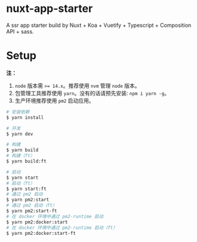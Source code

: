 # nuxt-app-starter
A ssr app starter build by Nuxt + Koa + Vuetify + Typescript + Composition API + sass.

# Setup

**注：** 

1. `node` 版本需 `>= 14.x`。推荐使用 `nvm` 管理 `node` 版本。
2. 包管理工具推荐使用 `yarn`。没有的话请预先安装: `npm i yarn -g`。
3. 生产环境推荐使用 `pm2` 启动应用。

``` zsh
# 安装依赖
$ yarn install

# 开发
$ yarn dev

# 构建
$ yarn build
# 构建（ft）
$ yarn build:ft

# 启动
$ yarn start
# 启动（ft）
$ yarn start:ft
# 通过 pm2 启动
$ yarn pm2:start
# 通过 pm2 启动（ft）
$ yarn pm2:start-ft
# 在 docker 环境中通过 pm2-runtime 启动
$ yarn pm2:docker:start
# 在 docker 环境中通过 pm2-runtime 启动（ft）
$ yarn pm2:docker:start-ft

```



